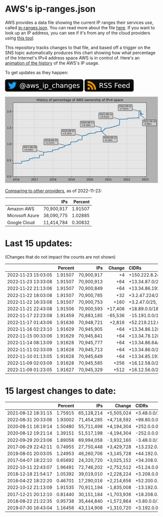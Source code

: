 # AWS's ip-ranges.json

AWS provides a data file showing the current IP ranges their
services use, called [ip-ranges.json](https://ip-ranges.amazonaws.com/ip-ranges.json).
You can read more about the file [here](https://docs.aws.amazon.com/general/latest/gr/aws-ip-ranges.html).
If you want to look up an IP address, you can see if it's from any of the cloud providers using [this tool](https://cloud-ips.s3-us-west-2.amazonaws.com/index.html).

This repository tracks changes to that file, and based off a trigger on the SNS topic 
automatically produces this chart showing how what percentage of the Internet's IPv4 
address space AWS is in control of.  Here's an 
[animation of the history](https://youtu.be/Su25yl7eol8) of the AWS's IP usage.

To get updates as they happen:

[![@aws_ip_changes on twitter](images/twitter_badge.svg)](https://twitter.com/aws_ip_changes) [![RSS Icon](images/rss_badge.svg)](https://raw.githubusercontent.com/seligman/aws-ip-ranges/master/rss.xml)

![History of AWS](history_count.svg)

[Comparing to other providers](https://github.com/seligman/cloud_sizes), as of 2022-11-23:

| | IPs | Percent |
| --- | ---: | ---: |
| Amazon AWS | 70,900,917 | 1.91507 |
| Microsoft Azure | 38,090,775 | 1.02885 |
| Google Cloud | 11,414,784 | 0.30832 |


# Last 15 updates:

(Changes that do not impact the counts are not shown)

| | Percent | IPs | Change | CIDRs |
| :--- | ---: | ---: | ---: | :--- |
| 2022&#8209;11&#8209;23&nbsp;15:03:05 | 1.91507 | 70,900,917 | +4 | +150.222.8.240/30 |
| 2022&#8209;11&#8209;23&nbsp;13:33:08 | 1.91507 | 70,900,913 | +64 | +13.34.87.0/26 |
| 2022&#8209;11&#8209;22&nbsp;21:13:06 | 1.91507 | 70,900,849 | +64 | +13.34.86.192/26 |
| 2022&#8209;11&#8209;22&nbsp;18:03:08 | 1.91507 | 70,900,785 | +32 | +3.2.47.224/28,&nbsp;+3.2.47.216/29,&nbsp;+3.2.47.240/29 |
| 2022&#8209;11&#8209;22&nbsp;16:33:08 | 1.91507 | 70,900,753 | +160 | +3.2.47.0/25,&nbsp;+3.2.47.192/28,&nbsp;+3.2.47.208/29,&nbsp;... |
| 2022&#8209;11&#8209;21&nbsp;22:43:08 | 1.91506 | 70,900,593 | +17,408 | +18.89.0.0/18,&nbsp;+76.223.172.0/22 |
| 2022&#8209;11&#8209;17&nbsp;22:23:08 | 1.91459 | 70,883,185 | -65,536 | -15.191.0.0/16 |
| 2022&#8209;11&#8209;17&nbsp;01:43:06 | 1.91636 | 70,948,721 | +2,816 | +52.219.212.0/22,&nbsp;+16.12.60.0/23,&nbsp;+52.219.216.0/23,&nbsp;... |
| 2022&#8209;11&#8209;16&nbsp;02:23:10 | 1.91629 | 70,945,905 | +64 | +13.34.86.128/26 |
| 2022&#8209;11&#8209;15&nbsp;00:33:06 | 1.91629 | 70,945,841 | +64 | +13.34.78.128/26 |
| 2022&#8209;11&#8209;14&nbsp;08:13:09 | 1.91628 | 70,945,777 | +64 | +13.34.86.64/26 |
| 2022&#8209;11&#8209;11&nbsp;02:33:09 | 1.91628 | 70,945,713 | +64 | +13.34.86.0/26 |
| 2022&#8209;11&#8209;10&nbsp;01:13:05 | 1.91628 | 70,945,649 | +64 | +13.34.85.192/26 |
| 2022&#8209;11&#8209;09&nbsp;02:03:09 | 1.91628 | 70,945,585 | +256 | +16.12.58.0/24 |
| 2022&#8209;11&#8209;09&nbsp;01:23:05 | 1.91627 | 70,945,329 | +512 | +16.12.56.0/23 |


# 15 largest changes to date:

| | Percent | IPs | Change | CIDRs |
| :--- | ---: | ---: | ---: | :--- |
| 2021&#8209;08&#8209;12&nbsp;18:31:15 | 1.75915 | 65,128,214 | +5,505,024 | +3.48.0.0/12,&nbsp;+35.96.0.0/12,&nbsp;+3.152.0.0/13,&nbsp;... |
| 2022&#8209;08&#8209;31&nbsp;20:33:06 | 1.93002 | 71,454,285 | +4,718,592 | +98.80.0.0/12,&nbsp;+184.32.0.0/12,&nbsp;+13.184.0.0/13,&nbsp;... |
| 2020&#8209;08&#8209;11&nbsp;16:19:14 | 1.50480 | 55,711,498 | +4,194,304 | +252.0.0.0/10 |
| 2020&#8209;08&#8209;12&nbsp;19:21:14 | 1.39151 | 51,517,198 | -4,194,304 | -252.0.0.0/10 |
| 2022&#8209;09&#8209;29&nbsp;20:23:06 | 1.89058 | 69,994,058 | -3,932,160 | -3.48.0.0/12,&nbsp;-35.96.0.0/12,&nbsp;-3.240.0.0/13,&nbsp;... |
| 2017&#8209;06&#8209;29&nbsp;22:42:11 | 0.74955 | 27,750,448 | +3,429,728 | +13.232.0.0/13,&nbsp;+34.240.0.0/13,&nbsp;+35.168.0.0/13,&nbsp;... |
| 2019&#8209;08&#8209;01&nbsp;20:03:05 | 1.24953 | 46,260,706 | +3,145,728 | +44.192.0.0/10,&nbsp;-3.192.0.0/12 |
| 2017&#8209;04&#8209;07&nbsp;18:22:10 | 0.65692 | 24,320,720 | +3,025,152 | +34.208.0.0/12,&nbsp;+34.224.0.0/12,&nbsp;+13.58.0.0/15,&nbsp;... |
| 2022&#8209;10&#8209;11&nbsp;22:43:07 | 1.96491 | 72,746,202 | +2,752,512 | +51.24.0.0/13,&nbsp;+57.104.0.0/13,&nbsp;+51.20.0.0/14,&nbsp;... |
| 2018&#8209;12&#8209;18&nbsp;21:54:17 | 1.05392 | 39,019,010 | +2,228,224 | +3.208.0.0/12,&nbsp;+3.224.0.0/12,&nbsp;+13.48.0.0/15 |
| 2016&#8209;04&#8209;22&nbsp;18:22:20 | 0.46701 | 17,290,016 | +2,214,656 | +52.200.0.0/13,&nbsp;+52.208.0.0/13,&nbsp;+52.36.0.0/14,&nbsp;... |
| 2022&#8209;10&#8209;12&nbsp;21:13:09 | 1.91535 | 70,911,194 | -1,835,008 | -13.192.0.0/13,&nbsp;-16.28.0.0/14,&nbsp;-40.172.0.0/14,&nbsp;... |
| 2017&#8209;12&#8209;21&nbsp;20:12:10 | 0.81440 | 30,151,184 | +1,703,936 | +18.208.0.0/13,&nbsp;+18.204.0.0/14,&nbsp;+18.224.0.0/14,&nbsp;... |
| 2018&#8209;08&#8209;22&nbsp;21:22:35 | 0.95738 | 35,444,840 | +1,572,864 | +3.80.0.0/12,&nbsp;+3.16.0.0/14,&nbsp;+3.40.0.0/14 |
| 2019&#8209;07&#8209;30&nbsp;16:43:04 | 1.16456 | 43,114,908 | +1,310,720 | +3.192.0.0/12,&nbsp;+15.222.0.0/15,&nbsp;+15.236.0.0/15 |
